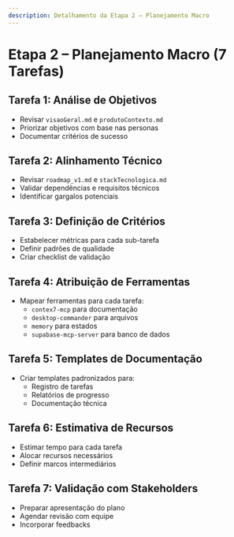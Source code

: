 ```yaml
---
description: Detalhamento da Etapa 2 – Planejamento Macro
---
```


# Etapa 2 – Planejamento Macro (7 Tarefas)

## Tarefa 1: Análise de Objetivos
- Revisar `visaoGeral.md` e `produtoContexto.md`
- Priorizar objetivos com base nas personas
- Documentar critérios de sucesso

## Tarefa 2: Alinhamento Técnico
- Revisar `roadmap_v1.md` e `stackTecnologica.md`
- Validar dependências e requisitos técnicos
- Identificar gargalos potenciais

## Tarefa 3: Definição de Critérios
- Estabelecer métricas para cada sub-tarefa
- Definir padrões de qualidade
- Criar checklist de validação

## Tarefa 4: Atribuição de Ferramentas
- Mapear ferramentas para cada tarefa:
  - `contex7-mcp` para documentação
  - `desktop-commander` para arquivos
  - `memory` para estados
  - `supabase-mcp-server` para banco de dados

## Tarefa 5: Templates de Documentação
- Criar templates padronizados para:
  - Registro de tarefas
  - Relatórios de progresso
  - Documentação técnica

## Tarefa 6: Estimativa de Recursos
- Estimar tempo para cada tarefa
- Alocar recursos necessários
- Definir marcos intermediários

## Tarefa 7: Validação com Stakeholders
- Preparar apresentação do plano
- Agendar revisão com equipe
- Incorporar feedbacks